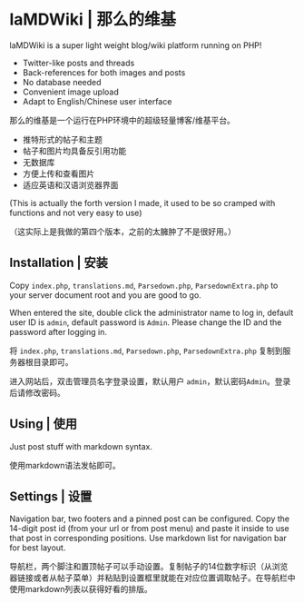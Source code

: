 # laMDWiki | 那么的维基

laMDWiki is a super light weight blog/wiki platform running on PHP!

- Twitter-like posts and threads
- Back-references for both images and posts
- No database needed
- Convenient image upload
- Adapt to English/Chinese user interface

那么的维基是一个运行在PHP环境中的超级轻量博客/维基平台。

- 推特形式的帖子和主题
- 帖子和图片均具备反引用功能
- 无数据库
- 方便上传和查看图片
- 适应英语和汉语浏览器界面

(This is actually the forth version I made, it used to be so cramped with functions and not very easy to use)

（这实际上是我做的第四个版本，之前的太臃肿了不是很好用。）

## Installation | 安装

Copy `index.php`, `translations.md`, `Parsedown.php`, `ParsedownExtra.php` to your server document root and you are good to go.

When entered the site, double click the administrator name to log in, default user ID is `admin`, default password is `Admin`. Please change the ID and the password after logging in.

将 `index.php`, `translations.md`, `Parsedown.php`, `ParsedownExtra.php` 复制到服务器根目录即可。

进入网站后，双击管理员名字登录设置，默认用户 `admin`，默认密码`Admin`。登录后请修改密码。

## Using | 使用

Just post stuff with markdown syntax.

使用markdown语法发帖即可。

## Settings | 设置

Navigation bar, two footers and a pinned post can be configured. Copy the 14-digit post id (from your url or from post menu) and paste it inside to use that post in corresponding positions. Use markdown list for navigation bar for best layout.

导航栏，两个脚注和置顶帖子可以手动设置。复制帖子的14位数字标识（从浏览器链接或者从帖子菜单）并粘贴到设置框里就能在对应位置调取帖子。在导航栏中使用markdown列表以获得好看的排版。

